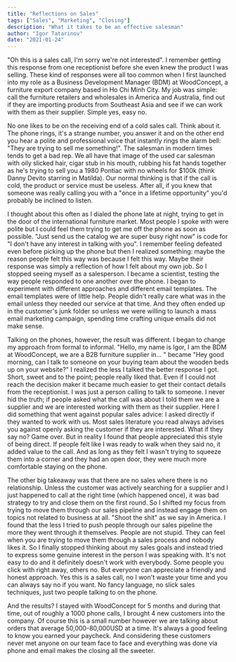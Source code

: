 ```yaml
---
title: "Reflections on Sales"
tags: ["Sales", "Marketing", "Closing"]
description: "What it takes to be an effective salesman"
author: "Igor Tatarinov"
date: "2021-01-24"
---
```


"Oh this is a sales call, I'm sorry we're not interested". I remember getting this response from one receptionist before she even knew the product I was selling. These kind of responses were all too common when I first launched into my role as a Business Development Manager (BDM) at WoodConcept, a furniture export company based in Ho Chi Minh City. My job was simple: call the furniture retailers and wholesales in America and Australia, find out if they are importing products from Southeast Asia and see if we can work with them as their supplier. Simple yes, easy no.

No one likes to be on the receiving end of a cold sales call. Think about it. The phone rings, it's a strange number, you answer it and on the other end you hear a polite and professional voice that instantly rings the alarm bell: "They are trying to sell me something!". The salesman in modern times tends to get a bad rep. We all have that image of the used car salesman with oily slicked hair, cigar stub in his mouth, rubbing his fat hands together as he's trying to sell you a 1980 Pontiac with no wheels for \$100k (think Danny Devito starring in Matilda). Our normal thinking is that if the call is cold, the product or service must be useless. After all, if you knew that someone was really calling you with a "once in a lifetime opportunity" you'd probably be inclined to listen.

I thought about this often as I dialed the phone late at night, trying to get in the door of the international furniture market. Most people I spoke with were polite but I could feel them trying to get me off the phone as soon as possible. "Just send us the catalog we are super busy right now" is code for "I don't have any interest in talking with you". I remember feeling defeated even before picking up the phone but then I realized something: maybe the reason people felt this way was because I felt this way. Maybe their response was simply a reflection of how I felt about my own job. So I stopped seeing myself as a salesperson. I became a scientist, testing the way people responded to one another over the phone. I began to experiment with different approaches and different email templates. The email templates were of little help. People didn't really care what was in the email unless they needed our service at that time. And they often ended up in the customer's junk folder so unless we were willing to launch a mass email marketing campaign, spending time crafting unique emails did not make sense.

Talking on the phones, however, the result was different. I began to change my approach from formal to informal. "Hello, my name is Igor, I am the BDM at WoodConcept, we are a B2B furniture supplier in... " became "Hey good morning, can I talk to someone on your buying team about the wooden beds up on your website?" I realized the less I talked the better response I got. Short, sweet and to the point; people really liked that. Even if I could not reach the decision maker it became much easier to get their contact details from the receptionist. I was just a person calling to talk to someone. I never hid the truth; if people asked what the call was about I told them we are a supplier and we are interested working with them as their supplier. Here I did something that went against popular sales advice: I asked directly if they wanted to work with us. Most sales literature you read always advises you against openly asking the customer if they are interested. What if they say no? Game over. But in reality I found that people appreciated this style of being direct. If people felt like I was ready to walk when they said no, it added value to the call. And as long as they felt I wasn't trying to squeeze them into a corner and they had an open door, they were much more comfortable staying on the phone.

The other big takeaway was that there are no sales where there is no relationship. Unless the customer was actively searching for a supplier and I just happened to call at the right time (which happened once), it was bad strategy to try and close them on the first round. So I shifted my focus from trying to move them through our sales pipeline and instead engage them on topics not related to business at all. "Shoot the shit" as we say in America. I found that the less I tried to push people through our sales pipeline the more they went through it themselves. People are not stupid. They can feel when you are trying to move them through a sales process and nobody likes it. So I finally stopped thinking about my sales goals and instead tried to express some genuine interest in the person I was speaking with. It's not easy to do and it definitely doesn't work with everybody. Some people you click with right away, others no. But everyone can appreciate a friendly and honest approach. Yes this is a sales call, no I won't waste your time and you can always say no if you want. No fancy language, no slick sales techniques, just two people talking to on the phone.

And the results? I stayed with WoodConcept for 5 months and during that time, out of roughly a 1000 phone calls, I brought 4 new customers into the company. Of course this is a small number however we are talking about orders that average 50,000-80,000USD at a time. It's always a good feeling to know you earned your paycheck. And considering these customers never met anyone on our team face to face and everything was done via phone and email makes the closing all the sweeter.
